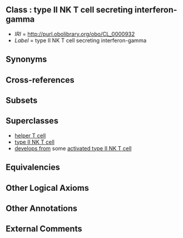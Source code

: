 
## Class : type II NK T cell secreting interferon-gamma

 * *IRI* = http://purl.obolibrary.org/obo/CL_0000932
 * *Label* = type II NK T cell secreting interferon-gamma

## Synonyms


## Cross-references


## Subsets


## Superclasses

 * [helper T cell](../../CL/12/CL_0000912.md)
 * [type II NK T cell](../../CL/22/CL_0000922.md)
 * [develops from](../../RO/02/RO_0002202.md) some [activated type II NK T cell](../../CL/31/CL_0000931.md)

## Equivalencies


## Other Logical Axioms


## Other Annotations


## External Comments

